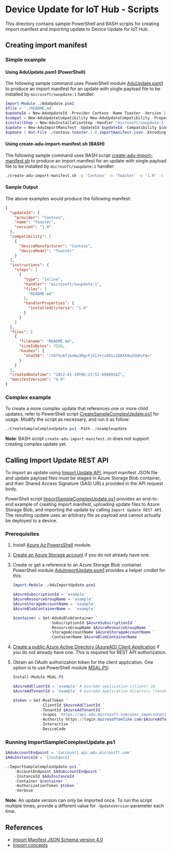 # Device Update for IoT Hub - Scripts

This directory contains sample PowerShell and BASH scripts for creating import manifest and importing update to Device Update for IoT Hub.

## Creating import manifest

### Simple example

#### Using AduUpdate.psm1 (PowerShell)

The following sample command uses PowerShell module [AduUpdate.psm1](AduUpdate.psm1) to produce an import manifest for an update with single payload file to be installed by `microsoft/swupdate:1` handler:

```powershell
Import-Module ./AduUpdate.psm1
$file = './README.md'
$updateId = New-AduUpdateId -Provider Contoso -Name Toaster -Version 1.0
$compat = New-AduUpdateCompatibility New-AduUpdateCompatibility -Properties @{ deviceManufacturer = 'Contoso'; deviceModel = 'Toaster' }
$installStep = New-AduInstallationStep -Handler 'microsoft/swupdate:1'-HandlerProperties @{ installedCriteria = '1.0' } -Files $file
$update = New-AduImportManifest -UpdateId $updateId -Compatibility $compat -InstallationSteps $installStep
$update | Out-File ./contoso.toaster.1.0.importmanifest.json -Encoding utf8NoBOM
```

#### Using create-adu-import-manifest.sh (BASH)

The following sample command uses BASH script [create-adu-import-manifest.sh](create-adu-import-manifest.sh) to produce an import manifest for an update with single payload file to be installed by `microsoft/swupdate:1` handler:

```bash
./create-adu-import-manifest.sh -p 'Contoso' -n 'Toaster' -v '1.0' -c 'deviceManufacturer:Contoso' -c 'deviceModel:Toaster' -h 'microsoft/swupdate:1' -r 'installedCriteria:1.0' ./README.md > ./contoso.toaster.1.0.importmanifest.json
```

#### Sample Output

The above examples would produce the following manifest:

```json
{
  "updateId": {
    "provider": "Contoso",
    "name": "Toaster",
    "version": "1.0"
  },
  "compatibility": [
    {
      "deviceManufacturer": "Contoso",
      "deviceModel": "Toaster"
    }
  ],
  "instructions": {
    "steps": [
      {
        "type": "inline",
        "handler": "microsoft/swupdate:1",
        "files": [
          "README.md"
        ],
        "handlerProperties": {
          "installedCriteria": "1.0"
        }
      }
    ]
  },
  "files": [
    {
      "filename": "README.md",
      "sizeInBytes": 7558,
      "hashes": {
        "sha256": "/CD7Sn6fiknWa3NgcFjGlJ+ccA81s1QAXX4oo5GHiFA="
      }
    }
  ],
  "createdDateTime": "2022-01-19T06:23:52.6996916Z",
  "manifestVersion": "4.0"
}
```

### Complex example

To create a more complex update that references one or more child updates, refer to PowerShell script [CreateSampleComplexUpdate.ps1](CreateSampleComplexUpdate.ps1) for usage. Modify the script as necessary, and run it as follow:

```powershell
./CreateSampleComplexUpdate.ps1 -Path ./exampleupdate
```

**Note**: BASH script `create-adu-import-manifest.sh` does not support creating complex update yet.

## Calling Import Update REST API

To import an update using [Import Update API](https://docs.microsoft.com/en-us/rest/api/deviceupdate/updates/import-update), import manifest JSON file and update payload files must be staged in Azure Storage Blob container, and their Shared Access Signature (SAS) URLs provided in the API request body.

PowerShell script [ImportSampleComplexUpdate.ps1](ImportSampleComplexUpdate.ps1) provides an end-to-end example of creating import manifest, uploading update files to Azure Storage Blob, and importing the update by calling `Import Update REST API`. The resulting update uses an arbitrary file as payload and cannot actually be deployed to a device.

### Prerequisites

1. Install [Azure Az PowersShell](https://docs.microsoft.com/en-us/powershell/azure/install-az-ps) module.

2. [Create an Azure Storage account](https://docs.microsoft.com/en-us/azure/storage/common/storage-account-create?tabs=azure-portal) if you do not already have one.

3. Create or get a reference to an Azure Storage Blob container. PowerShell module [AduImportUpdate.psm1](AduImportUpdate.psm1) provides a helper cmdlet for this:

    ```powershell
    Import-Module ./AduImportUpdate.psm1

    $AzureSubscriptionId = 'example'
    $AzureResourceGroupName = 'example'
    $AzureStorageAccountName = 'example'
    $AzureBlobContainerName =  'example'

    $container = Get-AduAzBlobContainer `
                    -SubscriptionId $AzureSubscriptionId `
                    -ResourceGroupName $AzureResourceGroupName `
                    -StorageAccountName $AzureStorageAccountName `
                    -ContainerName $AzureBlobContainerName
    ```

4. [Create a public Azure Active Directory (AzureAD) Client Application](https://docs.microsoft.com/en-us/azure/iot-hub-device-update/device-update-control-access#authenticate-to-device-update-rest-apis-for-publishing-and-management) if you do not already have one. This is required for  REST API authorization.

5. Obtain an OAuth authorization token for the client application. One option is to use PowerShell module [MSAL.PS](https://github.com/AzureAD/MSAL.PS):

    ```powershell
    Install-Module MSAL.PS

    $AzureAdClientId = 'example' # AzureAD application (client) ID.
    $AzureAdTenantId = 'example' # AzureAD application directory (tenant) ID.

    $token = Get-MsalToken `
                -ClientId $AzureAdClientId `
                -TenantId $AzureAdTenantId `
                -Scopes 'https://api.adu.microsoft.com/user_impersonation' `
                -Authority https://login.microsoftonline.com/$AzureAdTenantId/v2.0 `
                -Interactive `
                -DeviceCode
    ```

### Running ImportSampleComplexUpdate.ps1

```powershell
$AduAccountEndpoint = '{account}.api.adu.microsoft.com'
$AduInstanceId = '{instance}'

./ImportSampleComplexUpdate.ps1 `
    -AccountEndpoint $AduAccountEndpoint `
    -InstanceId $AduInstanceId `
    -Container $container `
    -AuthorizationToken $token `
    -Verbose
```

**Note**: An update version can only be imported once. To run the script multiple times, provide a different value for `-UpdateVersion` parameter each time.

## References

- [Import Manifest JSON Schema version 4.0](https://docs.microsoft.com/en-us/azure/iot-hub-device-update/import-schema)
- [Import concepts](https://docs.microsoft.com/en-us/azure/iot-hub-device-update/import-concepts)
